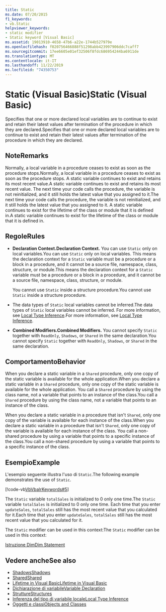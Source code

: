 ```yaml
---
title: Static
ms.date: 07/20/2015
f1_keywords:
- vb.Static
helpviewer_keywords:
- static modifier
- Static keyword [Visual Basic]
ms.assetid: 19013910-4658-47b6-a22e-1744b527979e
ms.openlocfilehash: f020756466888f51298abb423997906ddc7caff7
ms.sourcegitcommit: 17ee6605e01ef32506f8fdc686954244ba6911de
ms.translationtype: MT
ms.contentlocale: it-IT
ms.lasthandoff: 11/22/2019
ms.locfileid: "74350753"
---
```

# <a name="static-visual-basic"></a><span data-ttu-id="b49b0-102">Static (Visual Basic)</span><span class="sxs-lookup"><span data-stu-id="b49b0-102">Static (Visual Basic)</span></span>
<span data-ttu-id="b49b0-103">Specifies that one or more declared local variables are to continue to exist and retain their latest values after termination of the procedure in which they are declared.</span><span class="sxs-lookup"><span data-stu-id="b49b0-103">Specifies that one or more declared local variables are to continue to exist and retain their latest values after termination of the procedure in which they are declared.</span></span>  
  
## <a name="remarks"></a><span data-ttu-id="b49b0-104">Note</span><span class="sxs-lookup"><span data-stu-id="b49b0-104">Remarks</span></span>  
 <span data-ttu-id="b49b0-105">Normally, a local variable in a procedure ceases to exist as soon as the procedure stops.</span><span class="sxs-lookup"><span data-stu-id="b49b0-105">Normally, a local variable in a procedure ceases to exist as soon as the procedure stops.</span></span> <span data-ttu-id="b49b0-106">A static variable continues to exist and retains its most recent value.</span><span class="sxs-lookup"><span data-stu-id="b49b0-106">A static variable continues to exist and retains its most recent value.</span></span> <span data-ttu-id="b49b0-107">The next time your code calls the procedure, the variable is not reinitialized, and it still holds the latest value that you assigned to it.</span><span class="sxs-lookup"><span data-stu-id="b49b0-107">The next time your code calls the procedure, the variable is not reinitialized, and it still holds the latest value that you assigned to it.</span></span> <span data-ttu-id="b49b0-108">A static variable continues to exist for the lifetime of the class or module that it is defined in.</span><span class="sxs-lookup"><span data-stu-id="b49b0-108">A static variable continues to exist for the lifetime of the class or module that it is defined in.</span></span>  
  
## <a name="rules"></a><span data-ttu-id="b49b0-109">Regole</span><span class="sxs-lookup"><span data-stu-id="b49b0-109">Rules</span></span>  
  
- <span data-ttu-id="b49b0-110">**Declaration Context.**</span><span class="sxs-lookup"><span data-stu-id="b49b0-110">**Declaration Context.**</span></span> <span data-ttu-id="b49b0-111">You can use `Static` only on local variables.</span><span class="sxs-lookup"><span data-stu-id="b49b0-111">You can use `Static` only on local variables.</span></span> <span data-ttu-id="b49b0-112">This means the declaration context for a `Static` variable must be a procedure or a block in a procedure, and it cannot be a source file, namespace, class, structure, or module.</span><span class="sxs-lookup"><span data-stu-id="b49b0-112">This means the declaration context for a `Static` variable must be a procedure or a block in a procedure, and it cannot be a source file, namespace, class, structure, or module.</span></span>  
  
     <span data-ttu-id="b49b0-113">You cannot use `Static` inside a structure procedure.</span><span class="sxs-lookup"><span data-stu-id="b49b0-113">You cannot use `Static` inside a structure procedure.</span></span>  
  
- <span data-ttu-id="b49b0-114">The data types of `Static` local variables cannot be inferred.</span><span class="sxs-lookup"><span data-stu-id="b49b0-114">The data types of `Static` local variables cannot be inferred.</span></span> <span data-ttu-id="b49b0-115">For more information, see [Local Type Inference](../../../visual-basic/programming-guide/language-features/variables/local-type-inference.md).</span><span class="sxs-lookup"><span data-stu-id="b49b0-115">For more information, see [Local Type Inference](../../../visual-basic/programming-guide/language-features/variables/local-type-inference.md).</span></span>  
  
- <span data-ttu-id="b49b0-116">**Combined Modifiers.**</span><span class="sxs-lookup"><span data-stu-id="b49b0-116">**Combined Modifiers.**</span></span> <span data-ttu-id="b49b0-117">You cannot specify `Static` together with `ReadOnly`, `Shadows`, or `Shared` in the same declaration.</span><span class="sxs-lookup"><span data-stu-id="b49b0-117">You cannot specify `Static` together with `ReadOnly`, `Shadows`, or `Shared` in the same declaration.</span></span>  
  
## <a name="behavior"></a><span data-ttu-id="b49b0-118">Comportamento</span><span class="sxs-lookup"><span data-stu-id="b49b0-118">Behavior</span></span>  
 <span data-ttu-id="b49b0-119">When you declare a static variable in a `Shared` procedure, only one copy of the static variable is available for the whole application.</span><span class="sxs-lookup"><span data-stu-id="b49b0-119">When you declare a static variable in a `Shared` procedure, only one copy of the static variable is available for the whole application.</span></span> <span data-ttu-id="b49b0-120">You call a `Shared` procedure by using the class name, not a variable that points to an instance of the class.</span><span class="sxs-lookup"><span data-stu-id="b49b0-120">You call a `Shared` procedure by using the class name, not a variable that points to an instance of the class.</span></span>  
  
 <span data-ttu-id="b49b0-121">When you declare a static variable in a procedure that isn't `Shared`, only one copy of the variable is available for each instance of the class.</span><span class="sxs-lookup"><span data-stu-id="b49b0-121">When you declare a static variable in a procedure that isn't `Shared`, only one copy of the variable is available for each instance of the class.</span></span> <span data-ttu-id="b49b0-122">You call a non-shared procedure by using a variable that points to a specific instance of the class.</span><span class="sxs-lookup"><span data-stu-id="b49b0-122">You call a non-shared procedure by using a variable that points to a specific instance of the class.</span></span>  
  
## <a name="example"></a><span data-ttu-id="b49b0-123">Esempio</span><span class="sxs-lookup"><span data-stu-id="b49b0-123">Example</span></span>  
 <span data-ttu-id="b49b0-124">L'esempio seguente illustra l'uso di `Static`.</span><span class="sxs-lookup"><span data-stu-id="b49b0-124">The following example demonstrates the use of `Static`.</span></span>  
  
 [!code-vb[VbVbalrKeywords#5](~/samples/snippets/visualbasic/VS_Snippets_VBCSharp/VbVbalrKeywords/VB/Class1.vb#5)]  
  
 <span data-ttu-id="b49b0-125">The `Static` variable `totalSales` is initialized to 0 only one time.</span><span class="sxs-lookup"><span data-stu-id="b49b0-125">The `Static` variable `totalSales` is initialized to 0 only one time.</span></span> <span data-ttu-id="b49b0-126">Each time that you enter `updateSales`, `totalSales` still has the most recent value that you calculated for it.</span><span class="sxs-lookup"><span data-stu-id="b49b0-126">Each time that you enter `updateSales`, `totalSales` still has the most recent value that you calculated for it.</span></span>  
  
 <span data-ttu-id="b49b0-127">The `Static` modifier can be used in this context:</span><span class="sxs-lookup"><span data-stu-id="b49b0-127">The `Static` modifier can be used in this context:</span></span>  
  
 [<span data-ttu-id="b49b0-128">Istruzione Dim</span><span class="sxs-lookup"><span data-stu-id="b49b0-128">Dim Statement</span></span>](../../../visual-basic/language-reference/statements/dim-statement.md)  
  
## <a name="see-also"></a><span data-ttu-id="b49b0-129">Vedere anche</span><span class="sxs-lookup"><span data-stu-id="b49b0-129">See also</span></span>

- [<span data-ttu-id="b49b0-130">Shadows</span><span class="sxs-lookup"><span data-stu-id="b49b0-130">Shadows</span></span>](../../../visual-basic/language-reference/modifiers/shadows.md)
- [<span data-ttu-id="b49b0-131">Shared</span><span class="sxs-lookup"><span data-stu-id="b49b0-131">Shared</span></span>](../../../visual-basic/language-reference/modifiers/shared.md)
- [<span data-ttu-id="b49b0-132">Lifetime in Visual Basic</span><span class="sxs-lookup"><span data-stu-id="b49b0-132">Lifetime in Visual Basic</span></span>](../../../visual-basic/programming-guide/language-features/declared-elements/lifetime.md)
- [<span data-ttu-id="b49b0-133">Dichiarazione di variabile</span><span class="sxs-lookup"><span data-stu-id="b49b0-133">Variable Declaration</span></span>](../../../visual-basic/programming-guide/language-features/variables/variable-declaration.md)
- [<span data-ttu-id="b49b0-134">Strutture</span><span class="sxs-lookup"><span data-stu-id="b49b0-134">Structures</span></span>](../../../visual-basic/programming-guide/language-features/data-types/structures.md)
- [<span data-ttu-id="b49b0-135">Inferenza del tipo di variabile locale</span><span class="sxs-lookup"><span data-stu-id="b49b0-135">Local Type Inference</span></span>](../../../visual-basic/programming-guide/language-features/variables/local-type-inference.md)
- [<span data-ttu-id="b49b0-136">Oggetti e classi</span><span class="sxs-lookup"><span data-stu-id="b49b0-136">Objects and Classes</span></span>](../../../visual-basic/programming-guide/language-features/objects-and-classes/index.md)
